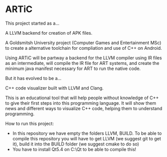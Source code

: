 ARTiC
=====

This project started as a...

A LLVM backend for creation of APK files.  

A Goldsmitsh University project (Computer Games and Entertainment MSc) to create a alternative toolchain for compliation 
and use of C++ on Android. 

Using ARTiC will be partway a backend for the LLVM compiler using IR files as an intermediate, will compile the IR
file for ART systems, and create the minimum java manifest necessary for ART to run the native code. 

But it has evolved to be a...

C++ code visualizer built with LLVM and Clang. 

This is an educational tool that will help people without knowledge of C++ to give their first steps into this programming language. It will show them news and different ways to visualize C++ code, helping them to understand programming.


How to run this project:

- In this repository we have empty the folders LLVM, BUILD. 
To be able to compile this repository you will have to get LLVM (we suggest git to get it), build it into the BUILD folder (we suggest cmake to do so)
- You have to install Qt5.4 on C:\Qt to be able to compile this!
